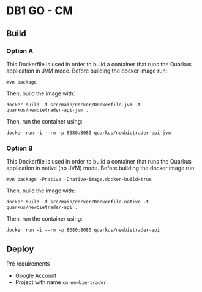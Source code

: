 # DB1 GO - CM

## Build

### Option A

This Dockerfile is used in order to build a container that runs the Quarkus application in JVM mode. Before building the docker image run:

`mvn package`

Then, build the image with:

`docker build -f src/main/docker/Dockerfile.jvm -t quarkus/newbietrader-api-jvm .`

Then, run the container using:

`docker run -i --rm -p 8080:8080 quarkus/newbietrader-api-jvm`

### Option B

This Dockerfile is used in order to build a container that runs the Quarkus application in native (no JVM) mode. Before building the docker image run:

`mvn package -Pnative -Dnative-image.docker-build=true`

Then, build the image with:

`docker build -f src/main/docker/Dockerfile.native -t quarkus/newbietrader-api .`

Then, run the container using:

`docker run -i --rm -p 8080:8080 quarkus/newbietrader-api`

## Deploy

Pré requirements

* Google Account
* Project with name `cm-newbie-trader`